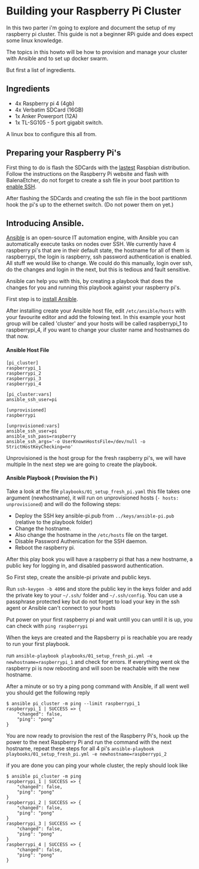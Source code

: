 # Building your Raspberry Pi Cluster

In this two parter i'm going to explore and document the setup of my raspberry pi cluster. This guide is not a beginner RPi guide and does expect some linux knowledge.

The topics in this howto will be how to provision and manage your cluster with Ansible and to set up docker swarm.

But first a list of ingredients.

## Ingredients
* 4x Raspberry pi 4 (4gb)
* 4x Verbatim SDCard (16GB)
* 1x Anker Powerport (12A)
* 1x TL-SG105 - 5 port gigabit switch.

A linux box to configure this all from.

## Preparing your Raspberry Pi's

First thing to do is flash the SDCards with the [lastest](https://www.raspberrypi.org/downloads/raspbian/) Raspbian distribution. Follow the instructions on the Raspberry Pi website and flash with BalenaEtcher, do not forget to create a ssh file in your boot partition to [enable SSH](https://www.raspberrypi.org/documentation/remote-access/ssh/).

After flashing the SDCards and creating the ssh file in the boot partitionm  hook the pi's up to the ethernet switch. (Do not power them on yet.)

## Introducing Ansible.

[Ansible](https://www.ansible.com/) is an open-source IT automation engine, with Ansible you can automatically execute tasks on nodes over SSH. We currently have 4 raspberry pi's that are in their default state, the hostname for all of them is raspberrypi, the login is raspberry, ssh password authentication is enabled. All stuff we would like to change. We could do this manually, login over ssh, do the changes and login in the next, but this is tedious and fault sensitive. 

Ansible can help you with this, by creating a playbook that does the changes for you and running this playbook against your raspberry pi's.

First step is to [install Ansible](https://docs.ansible.com/ansible/latest/installation_guide/intro_installation.html).

After installing create your Ansible host file, edit `/etc/ansible/hosts` with your favourite editor and add the folowing text. In this example your host group will be called 'cluster' and your hosts will be called raspberrypi_1 to raspberrypi_4, if you want to change your cluster name and hostnames do that now.

#### Ansible Host File

```
[pi_cluster]
raspberrypi_1
raspberrypi_2
raspberrypi_3
raspberrypi_4

[pi_cluster:vars]
ansible_ssh_user=pi

[unprovisioned]
raspberrypi

[unprovisioned:vars]
ansible_ssh_user=pi
ansible_ssh_pass=raspberry
ansible_ssh_args='-o UserKnownHostsFile=/dev/null -o StrictHostKeyChecking=no'
```

Unprovisioned is the host group for the fresh raspberry pi's, we will have multiple 
In the next step we are going to create the playbook.

#### Ansible Playbook ( Provision the Pi )

Take a look at the file `playbooks/01_setup_fresh_pi.yaml` this file takes one argument (newhostname), it will run on unprovisioned hosts (`- hosts: unprovisioned`) and will do the following steps:

* Deploy the SSH key ansible-pi.pub from `../keys/ansible-pi.pub` (relative to the playbook folder)
* Change the hostname.
* Also change the hostname in the `/etc/hosts` file on the target.
* Disable Password Authenication for the SSH daemon.
* Reboot the raspberry pi.

After this play book you will have a raspberry pi that has a new hostname, a public key for logging in, and disabled password authentication.

So First step, create the ansible-pi private and public keys.

Run `ssh-keygen -b 4096` and store the public key in the keys folder and add the private key to your `~/.ssh/` folder and `~/.ssh/config`. You can use a passphrase protected key but do not forget to load your key in the ssh agent or Ansible can't connect to your hosts

Put power on your first raspberry pi and wait untill you can until it is up, you can check with `ping raspberrypi` 

When the keys are created and the Rapsberry pi is reachable you are ready to run your first playbook.

run `ansible-playbook playbooks/01_setup_fresh_pi.yml -e newhostname=raspberrypi_1` and check for errors. If everything went ok the raspberry pi is now rebooting and will soon be reachable with the new hostname.

After a minute or so try a ping pong command with Ansible, if all went well you should get the following reply

```
$ ansible pi_cluster -m ping --limit raspberrypi_1
raspberrypi_1 | SUCCESS => {
    "changed": false,
    "ping": "pong"
}
```

You are now ready to provision the rest of the Raspberry Pi's, hook up the power to the next Raspberry Pi and run the command with the next hostname, repeat these steps for all 4 pi's
`ansible-playbook playbooks/01_setup_fresh_pi.yml -e newhostname=raspberrypi_2`


if you are done you can ping your whole cluster, the reply should look like

```
$ ansible pi_cluster -m ping
raspberrypi_1 | SUCCESS => {
    "changed": false,
    "ping": "pong"
}
raspberrypi_2 | SUCCESS => {
    "changed": false,
    "ping": "pong"
}
raspberrypi_3 | SUCCESS => {
    "changed": false,
    "ping": "pong"
}
raspberrypi_4 | SUCCESS => {
    "changed": false,
    "ping": "pong"
}
```